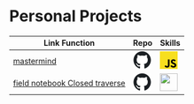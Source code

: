 # Personal Projects

| Link Function | Repo | Skills |
|---------------|------|--------|
[mastermind](https://fredgaloppin.github.io/mastermind/) | [<img height="32" width="32" src="./img/Git icon.svg" />](https://github.com/fredgaloppin/mastermind) | <img height="32" width="32" src="./img/JavaScript_logo.svg" /> | 
[field notebook Closed traverse](https://fredgaloppin.github.io/closedPoly/) | [<img height="32" width="32" src="./img/Git icon.svg" />](https://github.com/fredgaloppin/closedPoly) | <img height="32" width="32" src="./JavaScript_logo.svg" /> |
